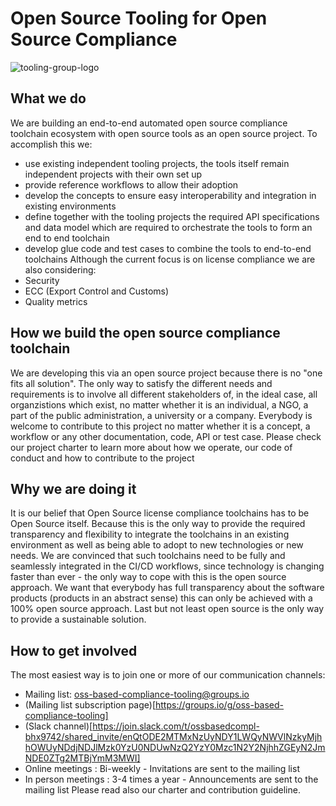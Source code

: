 # Open Source Tooling for Open Source Compliance

![tooling-group-logo](./docs/img/logo.png)

## What we do

We are building an end-to-end automated open source compliance toolchain ecosystem with open source tools as an open source project. To accomplish this we:
* use existing independent tooling projects, the tools itself remain independent projects with their own set up 
* provide reference workflows to allow their adoption
* develop the concepts to ensure easy interoperability and integration in existing environments
* define together with the tooling projects the required API specifications and data model which are required to orchestrate the tools to form an end to end toolchain
* develop glue code and test cases to combine the tools to end-to-end toolchains
Although the current focus is on license compliance we are also considering:
* Security
* ECC (Export Control and Customs)
* Quality metrics

## How we build the open source compliance toolchain

We are developing this via an open source project because there is no "one fits all solution". The only way to satisfy the different needs and requirements is to involve all different stakeholders of, in the ideal case, all organzistions which exist, no matter whether it is an individual, a NGO, a part of the public administration, a university or a company. Everybody is welcome to contribute to this project no matter whether it is a concept, a workflow or any other documentation, code, API or test case. Please check our project charter to learn more about how we operate, our code of conduct and how to contribute to the project

## Why we are doing it

It is our belief that Open Source license compliance toolchains has to be Open Source itself. Because this is the only way to provide the required transparency and flexibility to integrate the toolchains in an existing environment as well as being able to adopt to new technologies or new needs. We are convinced that such toolchains need to be fully and seamlessly integrated in the CI/CD workflows, since technology is changing faster than ever - the only way to cope with this is the open source approach. We want that everybody has full transparency about the software products (products in an abstract sense) this can only be achieved with a 100% open source approach. Last but not least open source is the only way to provide a sustainable solution.

## How to get involved

The most easiest way is to join one or more of our communication channels:
* Mailing list: oss-based-compliance-tooling@groups.io
* (Mailing list subscription page)[https://groups.io/g/oss-based-compliance-tooling]
* (Slack channel)[https://join.slack.com/t/ossbasedcompl-bhx9742/shared_invite/enQtODE2MTMxNzUyNDY1LWQyNWVlNzkyMjhhOWUyNDdjNDJlMzk0YzU0NDUwNzQ2YzY0Mzc1N2Y2NjhhZGEyN2JmNDE0ZTg2MTBjYmM3MWI]
* Online meetings : Bi-weekly - Invitations are sent to the mailing list
* In person meetings : 3-4 times a year - Announcements are sent to the mailing list
Please read also our charter and contribution guideline.
